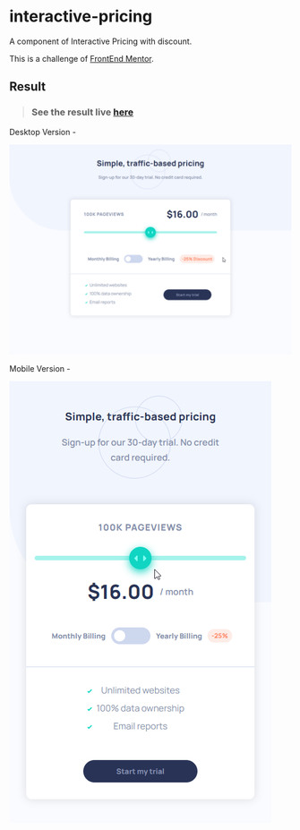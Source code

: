 # interactive-pricing
A component of Interactive Pricing with discount.

This is a challenge of [FrontEnd Mentor](https://www.frontendmentor.io/challenges/interactive-pricing-component-t0m8PIyY8).

## Result

> ### See the result live [here](https://interactive-pricing-lusk1nha.vercel.app/)

Desktop Version -

[![vercel.com](./public/assets/github-image-desktop.png)](https://interactive-pricing-lusk1nha.vercel.app/)

Mobile Version -

[![vercel.com](./public/assets/github-image-mobile.png)](https://interactive-pricing-lusk1nha.vercel.app/)
